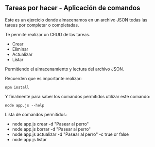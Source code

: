 ## Tareas por hacer - Aplicación de comandos

Este es un ejercicio donde almacenamos en un archivo JSON todas las tareas por completar o completadas.

Te permite realizar un CRUD de las tareas.
- Crear
- Eliminar
- Actualizar
- Listar

Permitiendo el almacenamiento y lectura del archivo JSON.

Recuerden que es importante realizar:
```
npm install
```

Y finalmente para saber los comandos permitidos utilizar este comando:
```
node app.js --help
```

Lista de comandos permitidos:
- node app.js crear -d "Pasear al perro"
- node app.js borrar -d "Pasear al perro"
- node app.js actualizar -d "Pasear al perro" -c true or false
- node app.js listar
